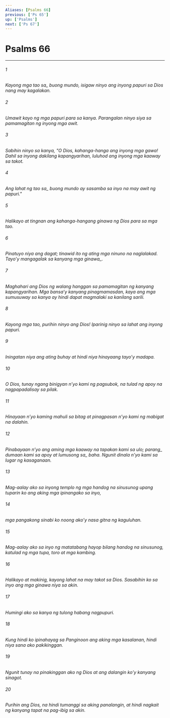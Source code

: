 ```yaml
---
Aliases: [Psalms 66]
previous: ['Ps 65']
up: ['Psalms']
next: ['Ps 67']
---
```

# Psalms 66

***






















###### 1 










<i class="trans-change">Kayong mga tao sa_ buong mundo, isigaw ninyo ang inyong papuri sa Dios nang may kagalakan. 





















###### 2 










Umawit kayo ng mga papuri para sa kanya. Parangalan ninyo siya sa pamamagitan ng inyong mga awit. 





















###### 3 










Sabihin ninyo sa kanya, "O Dios, kahanga-hanga ang inyong mga gawa! Dahil sa inyong dakilang kapangyarihan, luluhod ang inyong mga kaaway sa takot. 





















###### 4 










Ang <i class="trans-change">lahat ng tao sa_ buong mundo ay sasamba sa inyo na may awit ng papuri." 





















###### 5 










Halikayo at tingnan ang kahanga-hangang ginawa ng Dios para sa mga tao. 





















###### 6 










Pinatuyo niya ang dagat; tinawid ito ng ating mga ninuno na naglalakad. Tayoʼy mangagalak <i class="trans-change">sa kanyang mga ginawa_. 





















###### 7 










Maghahari ang Dios ng walang hanggan sa pamamagitan ng kanyang kapangyarihan. Mga bansaʼy kanyang pinagmamasdan, kaya ang mga sumusuway sa kanya ay hindi dapat magmalaki sa kanilang sarili. 





















###### 8 










Kayong mga tao, purihin ninyo ang Dios! Iparinig ninyo sa lahat ang inyong papuri. 





















###### 9 










Iningatan niya ang ating buhay at hindi niya hinayaang tayoʼy madapa. 





















###### 10 










O Dios, tunay ngang binigyan nʼyo kami ng pagsubok, na tulad ng apoy na nagpapadalisay sa pilak. 





















###### 11 










Hinayaan nʼyo kaming mahuli sa bitag at pinagpasan nʼyo kami ng mabigat na dalahin. 





















###### 12 










Pinabayaan nʼyo ang aming mga kaaway na tapakan kami sa ulo; <i class="trans-change">parang_ dumaan kami sa apoy at <i class="trans-change">lumusong sa_ baha. Ngunit dinala nʼyo kami sa lugar ng kasaganaan. 





















###### 13 










Mag-aalay ako sa inyong templo ng mga handog na sinusunog upang tuparin ko ang aking mga ipinangako sa inyo, 





















###### 14 










mga pangakong sinabi ko noong akoʼy nasa gitna ng kaguluhan. 





















###### 15 










Mag-aalay ako sa inyo ng matatabang hayop bilang handog na sinusunog, katulad ng mga tupa, toro at mga kambing. 





















###### 16 










Halikayo at makinig, kayong lahat na may takot sa Dios. Sasabihin ko sa inyo ang mga ginawa niya sa akin. 





















###### 17 










Humingi ako sa kanya ng tulong habang nagpupuri. 





















###### 18 










Kung hindi ko ipinahayag sa Panginoon ang aking mga kasalanan, hindi niya sana ako pakikinggan. 





















###### 19 










Ngunit tunay na pinakinggan ako ng Dios at ang dalangin koʼy kanyang sinagot. 





















###### 20 










Purihin ang Dios, na hindi tumanggi sa aking panalangin, at hindi nagkait ng kanyang tapat na pag-ibig sa akin.
